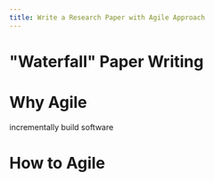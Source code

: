 ```yaml
---
title: Write a Research Paper with Agile Approach
---
```


# "Waterfall" Paper Writing


# Why Agile

incrementally build software

# How to Agile